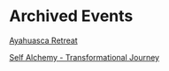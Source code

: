# Archived Events

[Ayahuasca Retreat](Archived%20Events%2060c5a9dc2b4a491aaed4ee63a5748115/Ayahuasca%20Retreat%204af9cfbd7ccb4ebc822605a3fcce8e90.md)

[Self Alchemy - Transformational Journey](Archived%20Events%2060c5a9dc2b4a491aaed4ee63a5748115/Self%20Alchemy%20-%20Transformational%20Journey%203cd10491873a4e07854bef65a478f909.md)